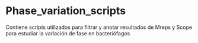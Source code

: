 # Phase_variation_scripts
Contiene scripts utilizados para filtrar y anotar resultados de Mreps y Scope para estudiar la variación de fase en bacteriófagos
